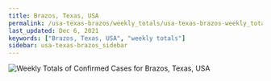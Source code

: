 ```yaml
---
title: Brazos, Texas, USA
permalink: /usa-texas-brazos/weekly_totals/usa-texas-brazos-weekly_totals.html
last_updated: Dec 6, 2021
keywords: ["Brazos, Texas, USA", "weekly totals"]
sidebar: usa-texas-brazos_sidebar
---
```


![Weekly Totals of Confirmed Cases for Brazos, Texas, USA](/covid_tracker/images/graphs/usa-texas-brazos-weekly_totals_graph.png)
